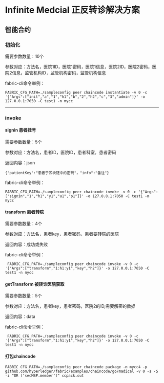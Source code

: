 # Infinite Medcial 正反转诊解决方案
## 智能合约
### 初始化

需要参数数量：10个

参数对应：方法名，医院1ID，医院1密码，医院1信息，医院2ID，医院2密码，医院2信息，监管机构ID，监管机构密码，监管机构信息

fabric-cli命令举例：

```
FABRIC_CFG_PATH=./sampleconfig peer chaincode instantiate -v 0 -c '{"Args":["init","a","1","h1","b","2","h2","c","3","admin"]}' -o 127.0.0.1:7050 -C test1 -n mycc

```

---

### invoke
#### signin 患者挂号
需要参数数量：5个

参数对应：方法名，患者ID，医院ID，患者科室，患者密码

返回内容：json

```
{"patientKey":"患者于区块链中的密码"，"info":"备注"}
```

fabric-cli命令举例：

```
FABRIC_CFG_PATH=./sampleconfig peer chaincode invoke -v 0 -c '{"Args":["signin","1","h1","y1","u1","p1"]}' -o 127.0.0.1:7050 -C test1 -n mycc
```

#### transform 患者转院
需要参数数量：4个

参数对应：方法名，患者key，患者密码，患者要转院的医院

返回内容：成功或失败

fabric-cli命令举例：

```
 FABRIC_CFG_PATH=./sampleconfig peer chaincode invoke -v 0 -c '{"Args":["transform","1:h1:y1","key","h2"]}' -o 127.0.0.1:7050 -C test1 -n mycc
```

#### getTransform 被转诊医院获取

需要参数数量：5个

参数对应：方法名，患者key，患者密码，医院2的ID,需要解密的数据

返回内容：data


fabric-cli命令举例：

```
 FABRIC_CFG_PATH=./sampleconfig peer chaincode invoke -v 0 -c '{"Args":["transform","1:h1:y1","key","h2"]}' -o 127.0.0.1:7050 -C test1 -n mycc
```

#### 打包chaincode
```
FABRIC_CFG_PATH=./sampleconfig peer chaincode package -n mycc4 -p github.com/hyperledger/fabric/examples/chaincode/go/madical -v 0 -s -S -i "OR ('secMSP.member')" ccpack.out
```